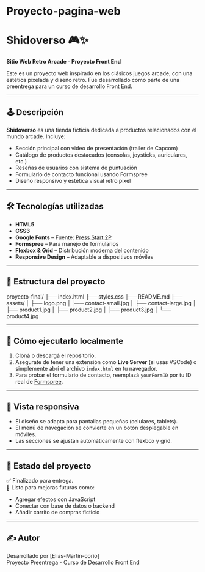 # Proyecto-pagina-web
# Shidoverso 🎮✨  
**Sitio Web Retro Arcade - Proyecto Front End**

Este es un proyecto web inspirado en los clásicos juegos arcade, con una estética pixelada y diseño retro. Fue desarrollado como parte de una preentrega para un curso de desarrollo Front End.

---

## 🕹️ Descripción

**Shidoverso** es una tienda ficticia dedicada a productos relacionados con el mundo arcade. Incluye:

- Sección principal con video de presentación (trailer de Capcom)
- Catálogo de productos destacados (consolas, joysticks, auriculares, etc.)
- Reseñas de usuarios con sistema de puntuación
- Formulario de contacto funcional usando Formspree
- Diseño responsivo y estética visual retro pixel

---

## 🛠️ Tecnologías utilizadas

- **HTML5**
- **CSS3**
- **Google Fonts** – Fuente: [Press Start 2P](https://fonts.google.com/specimen/Press+Start+2P)
- **Formspree** – Para manejo de formularios
- **Flexbox & Grid** – Distribución moderna del contenido
- **Responsive Design** – Adaptable a dispositivos móviles

---

## 🧱 Estructura del proyecto

proyecto-final/
├── index.html
├── styles.css
├── README.md
├── assets/
│ ├── logo.png
│ ├── contact-small.jpg
│ ├── contact-large.jpg
│ ├── product1.jpg
│ ├── product2.jpg
│ ├── product3.jpg
│ └── product4.jpg



---

## 🚀 Cómo ejecutarlo localmente

1. Cloná o descargá el repositorio.
2. Asegurate de tener una extensión como **Live Server** (si usás VSCode) o simplemente abrí el archivo `index.html` en tu navegador.
3. Para probar el formulario de contacto, reemplazá `yourFormID` por tu ID real de [Formspree](https://formspree.io).

---

## 📱 Vista responsiva

- El diseño se adapta para pantallas pequeñas (celulares, tablets).
- El menú de navegación se convierte en un botón desplegable en móviles.
- Las secciones se ajustan automáticamente con flexbox y grid.

---

## 📆 Estado del proyecto

✅ Finalizado para entrega.  
🔧 Listo para mejoras futuras como:  
- Agregar efectos con JavaScript  
- Conectar con base de datos o backend  
- Añadir carrito de compras ficticio

---

## ✍️ Autor

Desarrollado por [Elias-Martin-corio]  
Proyecto Preentrega - Curso de Desarrollo Front End

